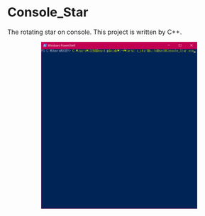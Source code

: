 # Console_Star
The rotating star on console. This project is written by C++.

<center><img src="screenshots/star_capture.gif"  width="70%"></center>